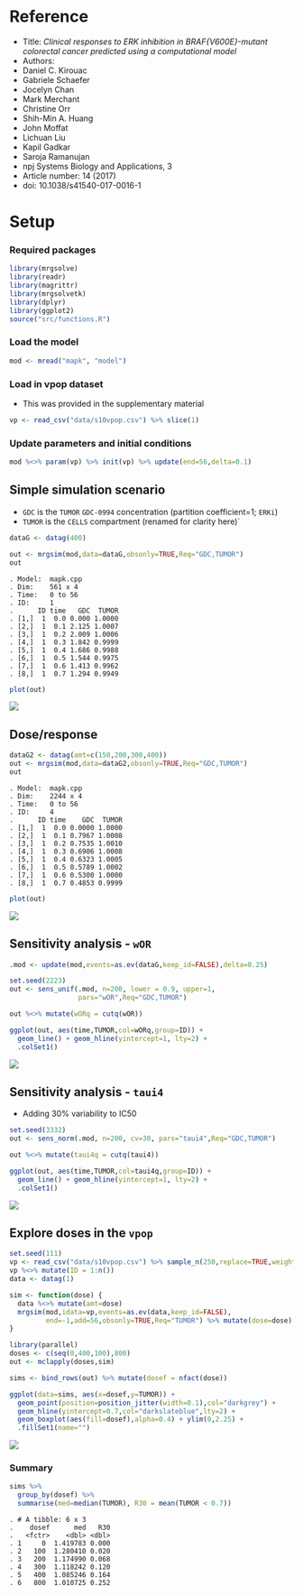 Reference
=========

-   Title: *Clinical responses to ERK inhibition in BRAF{V600E}-mutant colorectal cancer predicted using a computational model*
-   Authors:
-   Daniel C. Kirouac
-   Gabriele Schaefer
-   Jocelyn Chan
-   Mark Merchant
-   Christine Orr
-   Shih-Min A. Huang
-   John Moffat
-   Lichuan Liu
-   Kapil Gadkar
-   Saroja Ramanujan
-   npj Systems Biology and Applications, 3
-   Article number: 14 (2017)
-   doi: 10.1038/s41540-017-0016-1

Setup
=====

### Required packages

``` r
library(mrgsolve)
library(readr)
library(magrittr)
library(mrgsolvetk)
library(dplyr)
library(ggplot2)
source("src/functions.R")
```

### Load the model

``` r
mod <- mread("mapk", "model")
```

### Load in vpop dataset

-   This was provided in the supplementary material

``` r
vp <- read_csv("data/s10vpop.csv") %>% slice(1)
```

### Update parameters and initial conditions

``` r
mod %<>% param(vp) %>% init(vp) %>% update(end=56,delta=0.1)
```

Simple simulation scenario
--------------------------

-   `GDC` is the `TUMOR` `GDC-0994` concentration (partition coefficient=1; `ERKi`)
-   `TUMOR` is the `CELLS` compartment (renamed for clarity here)\`

``` r
dataG <- datag(400)

out <- mrgsim(mod,data=dataG,obsonly=TRUE,Req="GDC,TUMOR")
out
```

    . Model:  mapk.cpp 
    . Dim:    561 x 4 
    . Time:   0 to 56 
    . ID:     1 
    .      ID time   GDC  TUMOR
    . [1,]  1  0.0 0.000 1.0000
    . [2,]  1  0.1 2.125 1.0007
    . [3,]  1  0.2 2.009 1.0006
    . [4,]  1  0.3 1.842 0.9999
    . [5,]  1  0.4 1.686 0.9988
    . [6,]  1  0.5 1.544 0.9975
    . [7,]  1  0.6 1.413 0.9962
    . [8,]  1  0.7 1.294 0.9949

``` r
plot(out)
```

<img src="img/mapk-R-unnamed-chunk-7-1.png" style="display: block; margin: auto;" />

Dose/response
-------------

``` r
dataG2 <- datag(amt=c(150,200,300,400))
out <- mrgsim(mod,data=dataG2,obsonly=TRUE,Req="GDC,TUMOR")
out
```

    . Model:  mapk.cpp 
    . Dim:    2244 x 4 
    . Time:   0 to 56 
    . ID:     4 
    .      ID time    GDC  TUMOR
    . [1,]  1  0.0 0.0000 1.0000
    . [2,]  1  0.1 0.7967 1.0008
    . [3,]  1  0.2 0.7535 1.0010
    . [4,]  1  0.3 0.6906 1.0008
    . [5,]  1  0.4 0.6323 1.0005
    . [6,]  1  0.5 0.5789 1.0002
    . [7,]  1  0.6 0.5300 1.0000
    . [8,]  1  0.7 0.4853 0.9999

``` r
plot(out)
```

<img src="img/mapk-R-unnamed-chunk-8-1.png" style="display: block; margin: auto;" />

Sensitivity analysis - `wOR`
----------------------------

``` r
.mod <- update(mod,events=as.ev(dataG,keep_id=FALSE),delta=0.25)

set.seed(2223)
out <- sens_unif(.mod, n=200, lower = 0.9, upper=1, 
                 pars="wOR",Req="GDC,TUMOR")

out %<>% mutate(wORq = cutq(wOR))

ggplot(out, aes(time,TUMOR,col=wORq,group=ID)) + 
  geom_line() + geom_hline(yintercept=1, lty=2) +
  .colSet1() 
```

<img src="img/mapk-R-unnamed-chunk-9-1.png" style="display: block; margin: auto;" />

Sensitivity analysis - `taui4`
------------------------------

-   Adding 30% variability to IC50

``` r
set.seed(3332)
out <- sens_norm(.mod, n=200, cv=30, pars="taui4",Req="GDC,TUMOR")

out %<>% mutate(taui4q = cutq(taui4))

ggplot(out, aes(time,TUMOR,col=taui4q,group=ID)) + 
  geom_line() + geom_hline(yintercept=1, lty=2) +
  .colSet1() 
```

<img src="img/mapk-R-unnamed-chunk-10-1.png" style="display: block; margin: auto;" />

Explore doses in the `vpop`
---------------------------

``` r
set.seed(111)
vp <- read_csv("data/s10vpop.csv") %>% sample_n(250,replace=TRUE,weight=PW)
vp %<>% mutate(ID = 1:n())
data <- datag(1)

sim <- function(dose) {
  data %<>% mutate(amt=dose)
  mrgsim(mod,idata=vp,events=as.ev(data,keep_id=FALSE),
         end=-1,add=56,obsonly=TRUE,Req="TUMOR") %>% mutate(dose=dose)
}

library(parallel)
doses <- c(seq(0,400,100),800)
out <- mclapply(doses,sim)

sims <- bind_rows(out) %>% mutate(dosef = nfact(dose))

ggplot(data=sims, aes(x=dosef,y=TUMOR)) + 
  geom_point(position=position_jitter(width=0.1),col="darkgrey") +
  geom_hline(yintercept=0.7,col="darkslateblue",lty=2) + 
  geom_boxplot(aes(fill=dosef),alpha=0.4) + ylim(0,2.25) +
  .fillSet1(name="")
```

<img src="img/mapk-R-unnamed-chunk-11-1.png" style="display: block; margin: auto;" />

### Summary

``` r
sims %>% 
  group_by(dosef) %>%
  summarise(med=median(TUMOR), R30 = mean(TUMOR < 0.7))
```

    . # A tibble: 6 x 3
    .    dosef      med   R30
    .   <fctr>    <dbl> <dbl>
    . 1     0  1.419783 0.000
    . 2   100  1.280410 0.020
    . 3   200  1.174990 0.068
    . 4   300  1.118242 0.120
    . 5   400  1.085246 0.164
    . 6   800  1.010725 0.252
